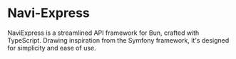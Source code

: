 # Navi-Express
NaviExpress is a streamlined API framework for Bun, crafted with TypeScript. Drawing inspiration from the Symfony framework, it's designed for simplicity and ease of use.
